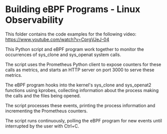 # Building eBPF Programs - Linux Observability

This folder contains the code examples for the following video: https://www.youtube.com/watch?v=CprgVJeJ-04

This Python script and eBPF program work together to monitor the occurrences of sys_clone and sys_openat system calls. 

The script uses the Prometheus Python client to expose counters for these calls as metrics, and starts an HTTP server on port 3000 to serve these metrics. 

The eBPF program hooks into the kernel's sys_clone and sys_openat2 functions using kprobes, collecting information about the process making the calls and the files being opened. 

The script processes these events, printing the process information and incrementing the Prometheus counters. 

The script runs continuously, polling the eBPF program for new events until interrupted by the user with Ctrl+C.